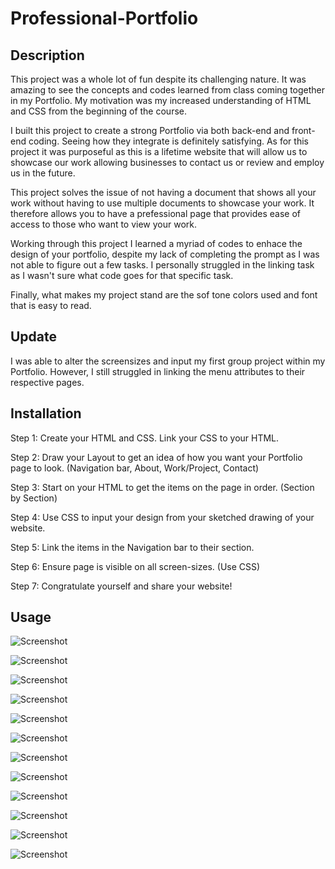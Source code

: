 # Professional-Portfolio

## Description

This project was a whole lot of fun despite its challenging nature. It was amazing to see the concepts and codes learned from class coming together in my Portfolio. My motivation was my increased understanding of HTML and CSS from the beginning of the course. 

I built this project to create a strong Portfolio via both back-end and front-end coding. Seeing how they integrate is definitely satisfying. As for this project it was purposeful as this is a lifetime website that will allow us to showcase our work allowing businesses to contact us or review and employ us in the future. 

This project solves the issue of not having a document that shows all your work without having to use multiple documents to showcase your work. It therefore allows you to have a prefessional page that provides ease of access to those who want to view your work.

Working through this project I learned a myriad of codes to enhace the design of your portfolio, despite my lack of completing the prompt as I was not able to figure out a few tasks. I personally struggled in the linking task as I wasn't sure what code goes for that specific task.

Finally, what makes my project stand are the sof tone colors used and font that is easy to read. 

## Update

I was able to alter the screensizes and input my first group project within my Portfolio. However, I still struggled in linking the menu attributes to their respective pages. 

## Installation

Step 1: Create your HTML and CSS. Link your CSS to your HTML.

Step 2: Draw your Layout to get an idea of how you want your Portfolio page to look. (Navigation bar, About, Work/Project, Contact)

Step 3: Start on your HTML to get the items on the page in order. (Section by Section)

Step 4: Use CSS to input your design from your sketched drawing of your website.

Step 5: Link the items in the Navigation bar to their section.

Step 6: Ensure page is visible on all screen-sizes. (Use CSS)

Step 7: Congratulate yourself and share your website!

## Usage


![Screenshot](./Assets/top-page.png)


![Screenshot](./Assets/aboutme-section.png)


![Screenshot](./Assets/mywork-section.png)


![Screenshot](./Assets/bottom-page.png)


![Screenshot](./Assets/updatedTop.png)


![Screenshot](./Assets/updatedAboutMe.png)


![Screenshot](./Assets/updatedProjects.png)


![Screenshot](./Assets/updatedFooter.png)


![Screenshot](./Assets/smallscreenTop.png)


![Screenshot](./Assets/smallscreenAboutme.png)


![Screenshot](./Assets/smallscreenProjects.png)


![Screenshot](./Assets/smallscreenFooter.png)